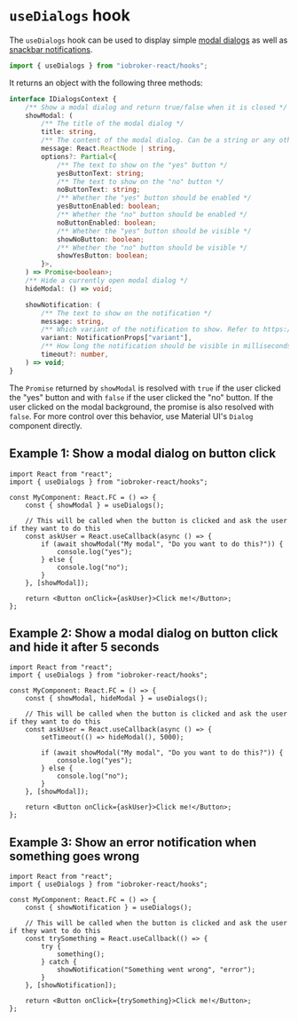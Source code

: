 # `useDialogs` hook

The `useDialogs` hook can be used to display simple [modal dialogs](https://material-ui.com/components/dialogs/) as well as [snackbar notifications](https://material-ui.com/components/snackbars/).

```ts
import { useDialogs } from "iobroker-react/hooks";
```

It returns an object with the following three methods:

```ts
interface IDialogsContext {
	/** Show a modal dialog and return true/false when it is closed */
	showModal: (
		/** The title of the modal dialog */
		title: string,
		/** The content of the modal dialog. Can be a string or any other React component */
		message: React.ReactNode | string,
		options?: Partial<{
			/** The text to show on the "yes" button */
			yesButtonText: string;
			/** The text to show on the "no" button */
			noButtonText: string;
			/** Whether the "yes" button should be enabled */
			yesButtonEnabled: boolean;
			/** Whether the "no" button should be enabled */
			noButtonEnabled: boolean;
			/** Whether the "yes" button should be visible */
			showNoButton: boolean;
			/** Whether the "no" button should be visible */
			showYesButton: boolean;
		}>,
	) => Promise<boolean>;
	/** Hide a currently open modal dialog */
	hideModal: () => void;

	showNotification: (
		/** The text to show on the notification */
		message: string,
		/** Which variant of the notification to show. Refer to https://material-ui.com/components/snackbars/ for details */
		variant: NotificationProps["variant"],
		/** How long the notification should be visible in milliseconds */
		timeout?: number,
	) => void;
}
```

The `Promise` returned by `showModal` is resolved with `true` if the user clicked the "yes" button and with `false` if the user clicked the "no" button. If the user clicked on the modal background, the promise is also resolved with `false`. For more control over this behavior, use Material UI's `Dialog` component directly.

## Example 1: Show a modal dialog on button click

```tsx
import React from "react";
import { useDialogs } from "iobroker-react/hooks";

const MyComponent: React.FC = () => {
	const { showModal } = useDialogs();

	// This will be called when the button is clicked and ask the user if they want to do this
	const askUser = React.useCallback(async () => {
		if (await showModal("My modal", "Do you want to do this?")) {
			console.log("yes");
		} else {
			console.log("no");
		}
	}, [showModal]);

	return <Button onClick={askUser}>Click me!</Button>;
};
```

## Example 2: Show a modal dialog on button click and hide it after 5 seconds

```tsx
import React from "react";
import { useDialogs } from "iobroker-react/hooks";

const MyComponent: React.FC = () => {
	const { showModal, hideModal } = useDialogs();

	// This will be called when the button is clicked and ask the user if they want to do this
	const askUser = React.useCallback(async () => {
		setTimeout(() => hideModal(), 5000);

		if (await showModal("My modal", "Do you want to do this?")) {
			console.log("yes");
		} else {
			console.log("no");
		}
	}, [showModal]);

	return <Button onClick={askUser}>Click me!</Button>;
};
```

## Example 3: Show an error notification when something goes wrong

```tsx
import React from "react";
import { useDialogs } from "iobroker-react/hooks";

const MyComponent: React.FC = () => {
	const { showNotification } = useDialogs();

	// This will be called when the button is clicked and ask the user if they want to do this
	const trySomething = React.useCallback(() => {
		try {
			something();
		} catch {
			showNotification("Something went wrong", "error");
		}
	}, [showNotification]);

	return <Button onClick={trySomething}>Click me!</Button>;
};
```

